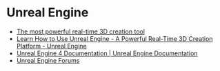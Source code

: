 # Unreal Engine
- [The most powerful real-time 3D creation tool](https://www.unrealengine.com/en-US/)
- [Learn How to Use Unreal Engine - A Powerful Real-Time 3D Creation Platform - Unreal Engine](https://www.unrealengine.com/en-US/learn)
- [Unreal Engine 4 Documentation | Unreal Engine Documentation](https://docs.unrealengine.com/4.27/en-US/)
- [Unreal Engine Forums](https://forums.unrealengine.com/)
